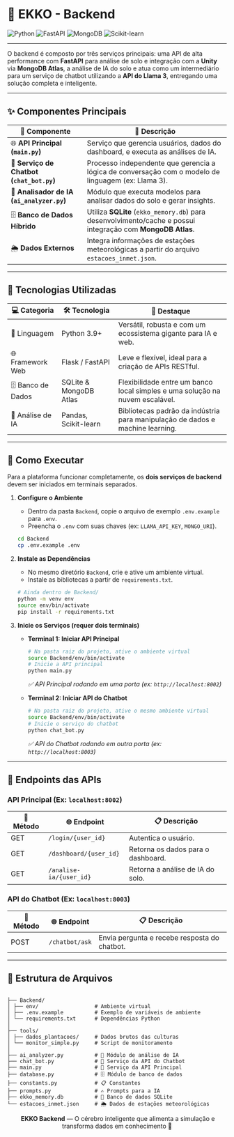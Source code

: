 # 🌱 EKKO  - Backend

![Python](https://img.shields.io/badge/Python-3776AB?style=for-the-badge&logo=python&logoColor=white)
![FastAPI](https://img.shields.io/badge/FastAPI-009688?style=for-the-badge&logo=fastapi&logoColor=white)
![MongoDB](https://img.shields.io/badge/MongoDB-47A248?style=for-the-badge&logo=mongodb&logoColor=white)
![Scikit-learn](https://img.shields.io/badge/scikit--learn-F7931E?style=for-the-badge&logo=scikit-learn&logoColor=white)

---

O  backend é composto por três serviços principais: uma API de alta performance com **FastAPI** para análise de solo e integração com a **Unity** via **MongoDB Atlas**, a análise de IA do solo e atua como um intermediário para um serviço de chatbot utilizando a **API do Llama 3**, entregando uma solução completa e inteligente.

---

## ✨ Componentes Principais

| 🧩 Componente | 🔹 Descrição |
|------------------|-------------|
| 🌐 **API Principal (`main.py`)** | Serviço que gerencia usuários, dados do dashboard, e executa as análises de IA. |
| 🤖 **Serviço de Chatbot (`chat_bot.py`)**| Processo independente que gerencia a lógica de conversação com o modelo de linguagem (ex: Llama 3). |
| 🧠 **Analisador de IA (`ai_analyzer.py`)** | Módulo que executa modelos para analisar dados do solo e gerar insights. |
| 🗄️ **Banco de Dados Híbrido** | Utiliza **SQLite** (`ekko_memory.db`) para desenvolvimento/cache e possui integração com **MongoDB Atlas**. |
| 🌦️ **Dados Externos** | Integra informações de estações meteorológicas a partir do arquivo `estacoes_inmet.json`. |

---

## 🌈 Tecnologias Utilizadas

| 💻 Categoria | 🛠 Tecnologia | 🌟 Destaque |
|--------------|---------------|-------------|
| 🐍 Linguagem | Python 3.9+ | Versátil, robusta e com um ecossistema gigante para IA e web. |
| 🌐 Framework Web | Flask / FastAPI | Leve e flexível, ideal para a criação de APIs RESTful. |
| 🗄️ Banco de Dados| SQLite & MongoDB Atlas| Flexibilidade entre um banco local simples e uma solução na nuvem escalável. |
| 🧠 Análise de IA | Pandas, Scikit-learn | Bibliotecas padrão da indústria para manipulação de dados e machine learning. |

---

## 🚀 Como Executar

Para a plataforma funcionar completamente, os **dois serviços de backend** devem ser iniciados em terminais separados.

1.  **Configure o Ambiente**
    - Dentro da pasta `Backend`, copie o arquivo de exemplo `.env.example` para `.env`.
    - Preencha o `.env` com suas chaves (ex: `LLAMA_API_KEY`, `MONGO_URI`).
    ```bash
    cd Backend
    cp .env.example .env
    ```

2.  **Instale as Dependências**
    - No mesmo diretório `Backend`, crie e ative um ambiente virtual.
    - Instale as bibliotecas a partir de `requirements.txt`.
    ```bash
    # Ainda dentro de Backend/
    python -m venv env
    source env/bin/activate
    pip install -r requirements.txt
    ```

3.  **Inicie os Serviços (requer dois terminais)**

    - **Terminal 1: Iniciar API Principal**
        ```bash
        # Na pasta raiz do projeto, ative o ambiente virtual
        source Backend/env/bin/activate
        # Inicie a API principal
        python main.py
        ```
        *✅ API Principal rodando em uma porta (ex: `http://localhost:8002`)*

    - **Terminal 2: Iniciar API do Chatbot**
        ```bash
        # Na pasta raiz do projeto, ative o mesmo ambiente virtual
        source Backend/env/bin/activate
        # Inicie o serviço do chatbot
        python chat_bot.py
        ```
        *✅ API do Chatbot rodando em outra porta (ex: `http://localhost:8003`)*

---

## 🔗 Endpoints das APIs

### API Principal (Ex: `localhost:8002`)
| 🔹 Método | 🌐 Endpoint | 📋 Descrição |
|-----------|----------------------|-----------------------------------|
| GET | `/login/{user_id}` | Autentica o usuário. |
| GET | `/dashboard/{user_id}` | Retorna os dados para o dashboard. |
| GET | `/analise-ia/{user_id}` | Retorna a análise de IA do solo. |

### API do Chatbot (Ex: `localhost:8003`)
| 🔹 Método | 🌐 Endpoint | 📋 Descrição |
|-----------|----------------|-------------------------------------------|
| POST | `/chatbot/ask` | Envia pergunta e recebe resposta do chatbot. |

---

## 📂 Estrutura de Arquivos

```

├── Backend/
│ ├── env/                  # Ambiente virtual
│ ├── .env.example          # Exemplo de variáveis de ambiente
│ └── requirements.txt      # Dependências Python
│
├── tools/
│ ├── dados_plantacoes/     # Dados brutos das culturas
│ └── monitor_simple.py     # Script de monitoramento
│
├── ai_analyzer.py          # 🧠 Módulo de análise de IA
├── chat_bot.py             # 🤖 Serviço da API do Chatbot
├── main.py                 # 🚀 Serviço da API Principal
├── database.py             # 🗄️ Módulo de banco de dados
├── constants.py            # 📋 Constantes
├── prompts.py              # ✍️ Prompts para a IA
├── ekko_memory.db          # 💾 Banco de dados SQLite
└── estacoes_inmet.json     # 🌦️ Dados de estações meteorológicas

```

<p align="center">
 <strong>EKKO Backend</strong> — O cérebro inteligente que alimenta a simulação e transforma dados em conhecimento 🧠
</p>



